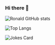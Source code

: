 ### Hi there 👋

<!--
**robeurve/robeurve** is a ✨ _special_ ✨ repository because its `README.md` (this file) appears on your GitHub profile.

Here are some ideas to get you started:

- 🔭 I’m currently working on ...
- 🌱 I’m currently learning ...
- 👯 I’m looking to collaborate on ...
- 🤔 I’m looking for help with ...
- 💬 Ask me about ...
- 📫 How to reach me: ...
- 😄 Pronouns: ...
- ⚡ Fun fact: ...
-->
![Ronald GitHub stats](https://github-readme-stats.vercel.app/api?username=robeurve&show_icons=true&theme=radical)

![Top Langs](https://github-readme-stats.vercel.app/api/top-langs/?username=robeurve)

![Jokes Card](https://readme-jokes.vercel.app/api)
